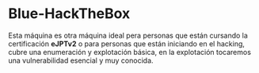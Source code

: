 # Blue-HackTheBox
Esta máquina es otra máquina ideal pera personas que están cursando la certificación **eJPTv2** o para personas que están iniciando en el hacking, cubre una enumeración y explotación básica, en la explotación tocaremos una vulnerabilidad esencial y muy conocida.
